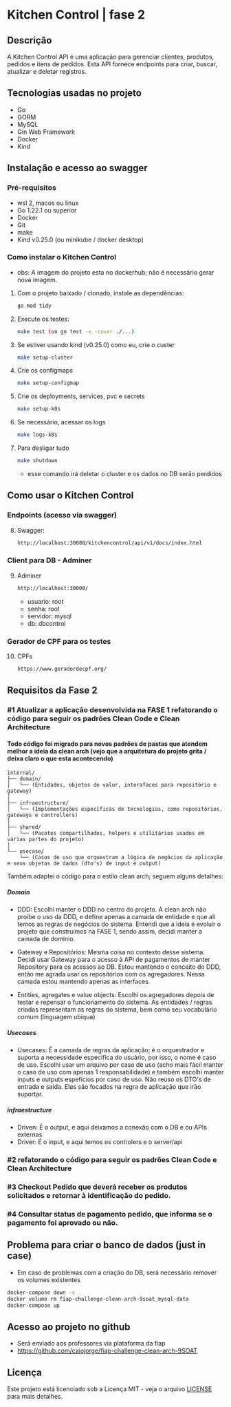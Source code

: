 # Kitchen Control | fase 2

## Descrição

A Kitchen Control API é uma aplicação para gerenciar clientes, produtos, pedidos e itens de pedidos. Esta API fornece endpoints para criar, buscar, atualizar e deletar registros.

## Tecnologias usadas no projeto

- Go
- GORM
- MySQL
- Gin Web Framework
- Docker
- Kind

## Instalação e acesso ao swagger

### Pré-requisitos

- wsl 2, macos ou linux
- Go 1.22.1 ou superior
- Docker
- Git
- make
- Kind v0.25.0 (ou minikube / docker desktop)

### Como instalar o Kitchen Control

- obs: A imagem do projeto esta no dockerhub; não é necessário gerar nova imagem.

1. Com o projeto baixado / clonado, instale as dependências:
    ```bash
    go mod tidy
    ```
2. Execute os testes:
    ```bash
    make test (ou go test -v -cover ./...)
    ```
3. Se estiver usando kind (v0.25.0) como eu, crie o custer

    ```bash
    make setup-cluster
    ```
4. Crie os configmaps

    ```bash
    make setup-configmap
    ```
5. Crie os deployments, services, pvc e secrets 

    ```bash
    make setup-k8s
    ```
6. Se necessário, acessar os logs

    ```bash
    make logs-k8s
    ```
7. Para desligar tudo
    ```bash
    make shutdown
    ```
    - esse comando irá deletar o cluster e os dados no DB serão perdidos 
## Como usar o Kitchen Control

### Endpoints (acesso via swagger)

8. Swagger:
    ```bash
    http://localhost:30080/kitchencontrol/api/v1/docs/index.html
    ```
### Client para DB - Adminer
9. Adminer
    ```bash
    http://localhost:30000/
    ```

    - usuario: root
    - senha: root
    - servidor: mysql
    - db: dbcontrol

### Gerador de CPF para os testes
10. CPFs
    ```bash
    https://www.geradordecpf.org/

## Requisitos da Fase 2

### #1 Atualizar a aplicação desenvolvida na FASE 1 refatorando o código para seguir os padrões Clean Code e Clean Architecture

#### Todo código foi migrado para novos padrões de pastas que atendem melhor a ideia da clean arch (vejo que a arquitetura do projeto grita / deixa claro o que esta acontecendo)

```plaintext
internal/
├── domain/
│   └── (Entidades, objetos de valor, interafaces para repositório e gateway)
│
├── infraestructure/
│   └── (Implementações específicas de tecnologias, como repositórios, gateways e controllers)
│
├── shared/
│   └── (Pacotes compartilhados, helpers e utilitários usados em várias partes do projeto)
│
└── usecase/
    └── (Casos de uso que orquestram a lógica de negócios da aplicação e seus objetos de dados (dto's) de input e output)

```
 
 Também adaptei o código para o estilo clean arch; seguem alguns detalhes:

##### Domain
- DDD: Escolhi manter o DDD no centro do projeto. A clean arch não proíbe o uso da DDD, e define apenas a camada de entidade e que ali temos as regras de negócios do sistema. Entendi que a ideia é evoluir o projeto que construimos na FASE 1, sendo assim, decidi manter a camada de dominio.

- Gateway e Repositórios: Mesma coisa no contexto desse sistema. Decidi usar Gateway para o acesso à API de pagamentos de manter Repository para os acessos ao DB. Estou mantendo o conceito do DDD, então me agrada usar os repositórios com os agregadores. Nessa camada estou mantendo apenas as interfaces.

- Entities, agregates e value objects: Escolhi os agregadores depois de testar e repensar o funcionamento do sistema. As entidades / regras criadas representam as regras do sistema, bem como seu vocabulário comum (linguagem ubíqua) 

##### Usecases
- Usecases: É a camada de regras da aplicação; é o orquestrador e suporta a necessidade especifica do usuário, por isso, o nome é caso de uso. Escolhi usar um arquivo por caso de uso (acho mais fácil manter o caso de uso com apenas 1 responsabilidade) e também escolhi manter inputs e outputs espeficios por caso de uso. Não reuso os DTO's de entrada e saída. Eles são focados na regra de aplicação que irão suportar.

##### infraestructure

- Driven: É o output, e aqui deixamos a conexão com o DB e ou APIs externas
- Driver: É o input, e aqui temos os controlers e o server/api

### #2 refatorando o código para seguir os padrões Clean Code e Clean Architecture
### #3 Checkout Pedido que deverá receber os produtos solicitados e retornar à identificação do pedido.
### #4 Consultar status de pagamento pedido, que informa se o pagamento foi aprovado ou não.

## Problema para criar o banco de dados (just in case)

- Em caso de problemas com a criação do DB, será necessário remover os volumes existentes

```bash
docker-compose down -v
docker volume rm fiap-challenge-clean-arch-9soat_mysql-data
docker-compose up
```

## Acesso ao projeto no github
- Será enviado aos professores via plataforma da fiap
- https://github.com/caiojorge/fiap-challenge-clean-arch-9SOAT

## Licença
Este projeto está licenciado sob a Licença MIT - veja o arquivo [LICENSE](LICENSE) para mais detalhes.




